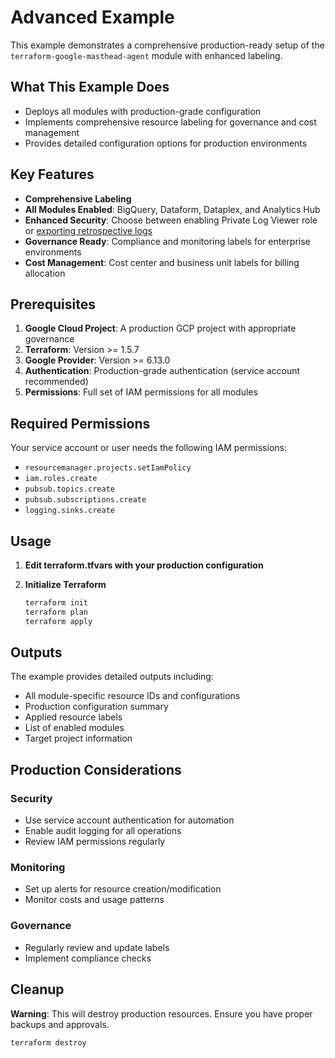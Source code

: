 # Advanced Example

This example demonstrates a comprehensive production-ready setup of the `terraform-google-masthead-agent` module with enhanced labeling.

## What This Example Does

- Deploys all modules with production-grade configuration
- Implements comprehensive resource labeling for governance and cost management
- Provides detailed configuration options for production environments

## Key Features

- **Comprehensive Labeling**
- **All Modules Enabled**: BigQuery, Dataform, Dataplex, and Analytics Hub
- **Enhanced Security**: Choose between enabling Private Log Viewer role or [exporting retrospective logs](https://docs.mastheadata.com/set-up/saas-manual-resource-creation-google-cloud-+-bigquery#export-retrospective-logs)
- **Governance Ready**: Compliance and monitoring labels for enterprise environments
- **Cost Management**: Cost center and business unit labels for billing allocation

## Prerequisites

1. **Google Cloud Project**: A production GCP project with appropriate governance
2. **Terraform**: Version >= 1.5.7
3. **Google Provider**: Version >= 6.13.0
4. **Authentication**: Production-grade authentication (service account recommended)
5. **Permissions**: Full set of IAM permissions for all modules

## Required Permissions

Your service account or user needs the following IAM permissions:

- `resourcemanager.projects.setIamPolicy`
- `iam.roles.create`
- `pubsub.topics.create`
- `pubsub.subscriptions.create`
- `logging.sinks.create`

## Usage

1. **Edit terraform.tfvars with your production configuration**

2. **Initialize Terraform**

   ```bash
   terraform init
   terraform plan
   terraform apply
   ```

## Outputs

The example provides detailed outputs including:

- All module-specific resource IDs and configurations
- Production configuration summary
- Applied resource labels
- List of enabled modules
- Target project information

## Production Considerations

### Security

- Use service account authentication for automation
- Enable audit logging for all operations
- Review IAM permissions regularly

### Monitoring

- Set up alerts for resource creation/modification
- Monitor costs and usage patterns

### Governance

- Regularly review and update labels
- Implement compliance checks

## Cleanup

**Warning**: This will destroy production resources. Ensure you have proper backups and approvals.

```bash
terraform destroy
```
